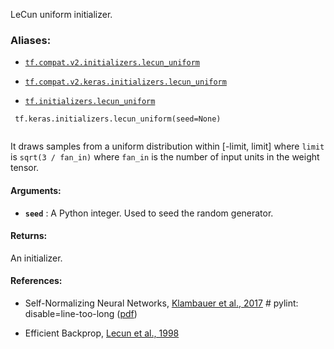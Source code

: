 LeCun uniform initializer.



### Aliases:

- [ `tf.compat.v2.initializers.lecun_uniform` ](/api_docs/python/tf/keras/initializers/lecun_uniform)

- [ `tf.compat.v2.keras.initializers.lecun_uniform` ](/api_docs/python/tf/keras/initializers/lecun_uniform)

- [ `tf.initializers.lecun_uniform` ](/api_docs/python/tf/keras/initializers/lecun_uniform)



```
 tf.keras.initializers.lecun_uniform(seed=None)
 
```

It draws samples from a uniform distribution within [-limit, limit]
where  `limit`  is  `sqrt(3 / fan_in)` 
where  `fan_in`  is the number of input units in the weight tensor.



#### Arguments:

- **`seed`** : A Python integer. Used to seed the random generator.



#### Returns:
An initializer.



#### References:

- Self-Normalizing Neural Networks,
[Klambauer et al., 2017](https://papers.nips.cc/paper/6698-self-normalizing-neural-networks) # pylint: disable=line-too-long
([pdf](https://papers.nips.cc/paper/6698-self-normalizing-neural-networks.pdf))

- Efficient Backprop,
[Lecun et al., 1998](http://yann.lecun.com/exdb/publis/pdf/lecun-98b.pdf)

